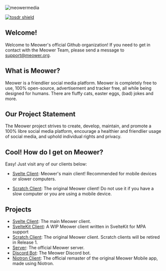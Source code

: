 ![meowermedia](https://github.com/meower-media-co/.github-private/assets/66215843/aee815c1-88ad-4fe0-8554-bd55627dd951)

[![tosdr shield](https://shields.tosdr.org/7344.svg)](https://tosdr.org/en/service/7344)

## Welcome!
Welcome to Meower's official Github organization! If you need to get in contact with the Meower Team, please send a message to support@meower.org.

## What is Meower?
Meower is a friendlier social media platform. Meower is completely free to use, 100% open-source, advertisement and tracker free, all
while being designed for humans. There are fluffy cats, easter eggs, (bad) jokes and more. 

## Our Project Statement
The Meower project strives to create, develop, maintain, and promote a 100% libre social media platform, encourage a healthier
and friendlier usage of social media, and uphold individual rights and privacy.

## Cool! How do I get on Meower?
Easy! Just visit any of our clients below:
- [Svelte Client](https://app.meower.org/): Meower's main client! Recommended for mobile devices or slower computers.

- [Scratch Client](https://old.meower.org/): The original Meower client! Do not use it if you have a slow computer or you are using a mobile device.

## Projects
- [Svelte Client](https://github.com/meower-media-co/Meower-Svelte): The main Meower client.
- [SvelteKit Client](https://github.com/meower-media-co/Meower-SvelteKit): A WIP Meower client written in SvelteKit for MPA support
- [Scratch Client](https://github.com/meower-media-co/Meower-Vanilla): The original Meower client. Scratch clients will be retired in Release 1.
- [Server](https://github.com/meower-media-co/Meower-Server): The official Meower server.
- [Discord Bot](https://github.com/meower-media-co/Meower-Discord-Bot): The Meower Discord bot.
- [Niotron Client](https://github.com/meower-media-co/meower-niotron): The official remaster of the original Meower Mobile app, made using Niotron.
